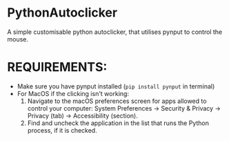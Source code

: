 # PythonAutoclicker
A simple customisable python autoclicker, that utilises pynput to control the mouse.

# REQUIREMENTS:
- Make sure you have pynput installed (`pip install pynput` in terminal)
- For MacOS if the clicking isn't working:
  1. Navigate to the macOS preferences screen for apps allowed to control your computer: System Preferences -> Security & Privacy -> Privacy (tab) -> Accessibility (section).
  2. Find and uncheck the application in the list that runs the Python process, if it is checked.
